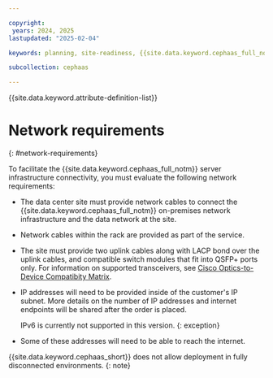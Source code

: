 ```yaml
---

copyright:
 years: 2024, 2025
lastupdated: "2025-02-04"

keywords: planning, site-readiness, {{site.data.keyword.cephaas_full_notm}}, network requirement

subcollection: cephaas

---
```


{{site.data.keyword.attribute-definition-list}}

# Network requirements
{: #network-requirements}

To facilitate the {{site.data.keyword.cephaas_full_notm}} server infrastructure connectivity, you must evaluate the following network requirements:

* The data center site must provide network cables to connect the {{site.data.keyword.cephaas_full_notm}} on-premises network infrastructure and the data network at the site.

* Network cables within the rack are provided as part of the service.

* The site must provide two uplink cables along with LACP bond over the uplink cables, and compatible switch modules that fit into QSFP+ ports only. For information on supported transceivers, see [Cisco Optics-to-Device Compatibity Matrix](https://tmgmatrix.cisco.com/?si=93600CD-GX).

* IP addresses will need to be provided inside of the customer's IP subnet. More details on the number of IP addresses and internet endpoints will be shared after the order is placed.

    IPv6 is currently not supported in this version.
    {: exception}

* Some of these addresses will need to be able to reach the internet.

{{site.data.keyword.cephaas_short}} does not allow deployment in fully disconnected environments.
{: note}
